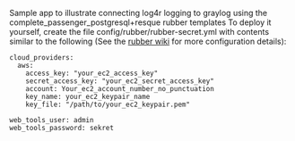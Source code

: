 Sample app to illustrate connecting log4r logging to graylog using the complete_passenger_postgresql+resque rubber templates
To deploy it yourself, create the file config/rubber/rubber-secret.yml with contents similar to the following (See the [rubber wiki](https://github.com/wr0ngway/rubber/wiki/Quick-Start) for more configuration details):

    cloud_providers:
      aws:
        access_key: "your_ec2_access_key"
        secret_access_key: "your_ec2_secret_access_key"
        account: Your_ec2_account_number_no_punctuation
        key_name: your_ec2_keypair_name
        key_file: "/path/to/your_ec2_keypair.pem"
    
    web_tools_user: admin
    web_tools_password: sekret
